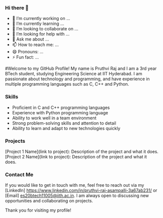 ### Hi there 👋

<!--
**Pruthvi-Raj-25/Pruthvi-Raj-25** is a ✨ _special_ ✨ repository because its `README.md` (this file) appears on your GitHub profile.

Here are some ideas to get you started:
-->
- 🔭 I’m currently working on ...
- 🌱 I’m currently learning ...
- 👯 I’m looking to collaborate on ...
- 🤔 I’m looking for help with ...
- 💬 Ask me about ...
- 📫 How to reach me: ...
- 😄 Pronouns: ...
- ⚡ Fun fact: ...

#Welcome to my GitHub Profile!
My name is Pruthvi Raj and I am a 3rd year BTech student, studying Engineering Science at IIT Hyderabad. I am passionate about technology and programming, and have experience in multiple programming languages such as C, C++ and Python.

### Skills
- Proficient in C and C++ programming languages
- Experience with Python programming language
- Ability to work well in a team environment
- Strong problem-solving skills and attention to detail
- Ability to learn and adapt to new technologies quickly
### Projects
[Project 1 Name](link to project): Description of the project and what it does.
[Project 2 Name](link to project): Description of the project and what it does.
### Contact Me
If you would like to get in touch with me, feel free to reach out via my [LinkedIn] https://www.linkedin.com/in/pruthvi-raj-asampalli-3a67ab231/ or [Email] es20btech11005@iith.ac.in. I am always open to discussing new opportunities and collaborating on projects.

Thank you for visiting my profile!
